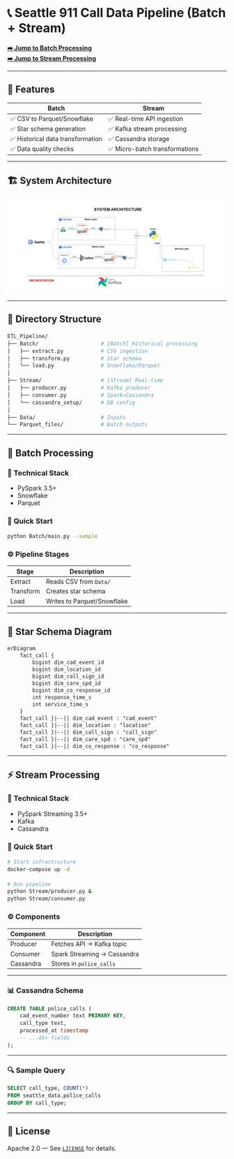 # 📞 Seattle 911 Call Data Pipeline (Batch + Stream)

**[➡️ Jump to Batch Processing](#️-batch-processing)**  
**[➡️ Jump to Stream Processing](#️-stream-processing)**

---

## 🌟 Features

| Batch                              | Stream                           |
|------------------------------------|----------------------------------|
| ✅ CSV to Parquet/Snowflake        | ✅ Real-time API ingestion       |
| ✅ Star schema generation          | ✅ Kafka stream processing       |
| ✅ Historical data transformation  | ✅ Cassandra storage             |
| ✅ Data quality checks             | ✅ Micro-batch transformations   |

---

## 🏗️ System Architecture

![Pipeline Architecture](Images/System-Architecture.png)

---

## 📂 Directory Structure

```bash
ETL_Pipeline/
├── Batch/                    # [Batch] Historical processing
│   ├── extract.py            # CSV ingestion
│   ├── transform.py          # Star schema
│   └── load.py               # Snowflake/Parquet
│
├── Stream/                   # [Stream] Real-time
│   ├── producer.py           # Kafka producer
│   ├── consumer.py           # Spark→Cassandra
│   └── cassandra_setup/      # DB config
│
├── Data/                     # Inputs
└── Parquet_files/            # Batch outputs
```

---

## 🧊 Batch Processing

### 🔧 Technical Stack

- PySpark 3.5+
- Snowflake
- Parquet

### 🚀 Quick Start

```bash
python Batch/main.py --sample
```

### ⚙️ Pipeline Stages

| Stage     | Description                   |
|-----------|-------------------------------|
| Extract   | Reads CSV from `Data/`        |
| Transform | Creates star schema           |
| Load      | Writes to Parquet/Snowflake   |

---

## 🌟 Star Schema Diagram

```mermaid
erDiagram
    fact_call {
        bigint dim_cad_event_id
        bigint dim_location_id
        bigint dim_call_sign_id
        bigint dim_care_spd_id
        bigint dim_co_response_id
        int response_time_s
        int service_time_s
    }
    fact_call }|--|| dim_cad_event : "cad_event"
    fact_call }|--|| dim_location : "location"
    fact_call }|--|| dim_call_sign : "call_sign"
    fact_call }|--|| dim_care_spd : "care_spd"
    fact_call }|--|| dim_co_response : "co_response"
```

---

## ⚡ Stream Processing

### 🔧 Technical Stack

- PySpark Streaming 3.5+
- Kafka
- Cassandra

### 🚀 Quick Start

```bash
# Start infrastructure
docker-compose up -d

# Run pipeline
python Stream/producer.py &
python Stream/consumer.py
```

### ⚙️ Components

| Component | Description                  |
|-----------|------------------------------|
| Producer  | Fetches API → Kafka topic    |
| Consumer  | Spark Streaming → Cassandra  |
| Cassandra | Stores in `police_calls`     |

---

### 📊 Cassandra Schema

```sql
CREATE TABLE police_calls (
    cad_event_number text PRIMARY KEY,
    call_type text,
    processed_at timestamp
    -- ...45+ fields
);
```

---

### 🔍 Sample Query

```sql
SELECT call_type, COUNT(*) 
FROM seattle_data.police_calls 
GROUP BY call_type;
```

---

## 📝 License

Apache 2.0 — See [`LICENSE`](./LICENSE) for details.
